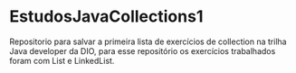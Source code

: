# EstudosJavaCollections1
Repositorio para salvar a primeira lista de exercícios de collection na trilha Java developer da DIO, para esse repositório os exercícios trabalhados foram com List e LinkedList.
